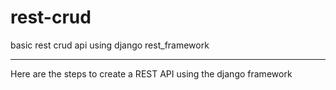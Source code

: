 # rest-crud
basic rest crud api using django rest_framework

---

Here are the steps to create a REST API using the django framework 
